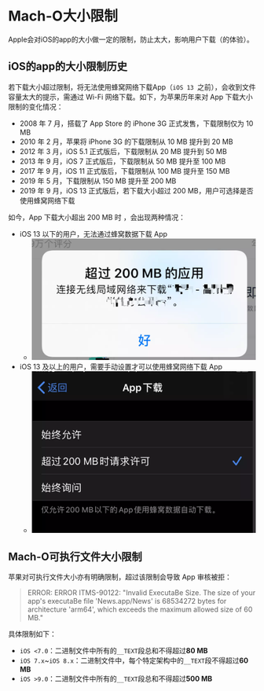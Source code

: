 # Mach-O大小限制

Apple会对iOS的app的大小做一定的限制，防止太大，影响用户下载（的体验）。

## iOS的app的大小限制历史

若下载大小超过限制，将无法使用蜂窝网络下载App（`iOS 13 `之前），会收到文件容量太大的提示，需通过 Wi-Fi 网络下载。如下，为苹果历年来对 App 下载大小限制的变化情况：

* 2008 年 7 月，搭载了 App Store 的 iPhone 3G 正式发售，下载限制仅为 10 MB
* 2010 年 2 月，苹果将 iPhone 3G 的下载限制从 10 MB 提升到 20 MB
* 2012 年 3 月，iOS 5.1 正式版后，下载限制从 20 MB 提升到 50 MB
* 2013 年 9 月，iOS 7 正式版后，下载限制从 50 MB 提升至 100 MB
* 2017 年 9 月，iOS 11 正式版后，下载限制从 100 MB 提升至 150 MB
* 2019 年 5 月，下载限制从 150 MB 提升至 200 MB
* 2019 年 9 月，iOS 13 正式版后，若下载大小超过 200 MB，用户可选择是否使用蜂窝网络下载

如今，App 下载大小超出 200 MB 时 ，会出现两种情况：

* iOS 13 以下的用户，无法通过蜂窝数据下载 App
  * ![ios_app_size_200mb_warn](../../assets/img/ios_app_size_200mb_warn.png)
* iOS 13 及以上的用户，需要手动设置才可以使用蜂窝网络下载 App
  * ![ios_app_size_200mb_settings](../../assets/img/ios_app_size_200mb_settings.png)
  
## Mach-O可执行文件大小限制

苹果对可执行文件大小亦有明确限制，超过该限制会导致 App 审核被拒：

> ERROR: ERROR ITMS-90122: "Invalid ExecutaBe Size. The size of your app's executaBe file 'News.app/News' is 68534272 bytes for architecture 'arm64', which exceeds the maximum allowed size of 60 MB."

具体限制如下：

* `iOS <7.0`：二进制文件中所有的`__TEXT`段总和不得超过**80 MB**
* `iOS 7.x`~`iOS 8.x`：二进制文件中，每个特定架构中的`__TEXT`段不得超过**60 MB**
* `iOS >9.0`：二进制文件中所有的`__TEXT`段总和不得超过**500 MB**
